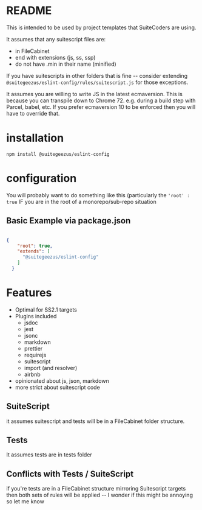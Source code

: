 # README

This is intended to be used by project templates that SuiteCoders are using. 

It assumes that any suitescript files are:
- in FileCabinet
- end with extensions (js, ss, ssp)
- do not have .min in their name (minified)

If you have suitescripts in other folders that is fine -- consider extending 
`@suitegeezus/eslint-config/rules/suitescript.js` for those exceptions.

It assumes you are willing to write JS in the latest ecmaversion.  This is because you can transpile down to Chrome 
72. e.g. during a build step with Parcel, babel, etc. 
If you prefer ecmaversion 10 to be enforced then you will have to override that. 

# installation
`npm install @suitegeezus/eslint-config`

# configuration
You will probably want to do something like this (particularly the `'root' : true` IF you are in the root of a 
monorepo/sub-repo situation

## Basic Example via package.json

```json

{
    "root": true,
    "extends": [
      "@suitegeezus/eslint-config"
    ]
  }
```

# Features
- Optimal for SS2.1 targets
- Plugins included
  - jsdoc
  - jest
  - jsonc
  - markdown
  - prettier
  - requirejs
  - suitescript
  - import (and resolver)
  - airbnb
- opinionated about js, json, markdown
- more strict about suitescript code

## SuiteScript
it assumes suitescript and tests will be in a FileCabinet folder structure. 

## Tests
It assumes tests are in tests folder

## Conflicts with Tests / SuiteScript
if you're tests are in a FileCabinet structure mirroring Suitescript targets then both sets of rules will be applied 
-- I wonder if this might be annoying so let me know
